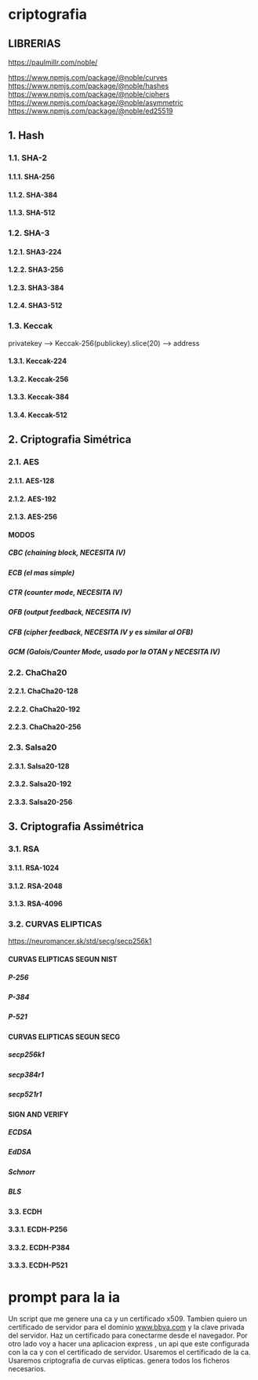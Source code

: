 # criptografia


## LIBRERIAS
https://paulmillr.com/noble/

https://www.npmjs.com/package/@noble/curves
https://www.npmjs.com/package/@noble/hashes
https://www.npmjs.com/package/@noble/ciphers
https://www.npmjs.com/package/@noble/asymmetric
https://www.npmjs.com/package/@noble/ed25519


## 1. Hash

### 1.1. SHA-2
#### 1.1.1. SHA-256
#### 1.1.2. SHA-384
#### 1.1.3. SHA-512

### 1.2. SHA-3
#### 1.2.1. SHA3-224
#### 1.2.2. SHA3-256
#### 1.2.3. SHA3-384
#### 1.2.4. SHA3-512

### 1.3. Keccak

privatekey --> Keccak-256(publickey).slice(20) --> address

#### 1.3.1. Keccak-224
#### 1.3.2. Keccak-256
#### 1.3.3. Keccak-384
#### 1.3.4. Keccak-512

## 2. Criptografia Simétrica

### 2.1. AES

#### 2.1.1. AES-128 
#### 2.1.2. AES-192
#### 2.1.3. AES-256

#### MODOS

##### CBC (chaining block, NECESITA IV)
##### ECB (el mas simple)
##### CTR (counter mode, NECESITA IV)
##### OFB (output feedback, NECESITA IV)
##### CFB (cipher feedback, NECESITA IV y es similar al OFB)
##### GCM (Galois/Counter Mode, usado por la OTAN y NECESITA IV)


### 2.2. ChaCha20

#### 2.2.1. ChaCha20-128
#### 2.2.2. ChaCha20-192
#### 2.2.3. ChaCha20-256

### 2.3. Salsa20

#### 2.3.1. Salsa20-128
#### 2.3.2. Salsa20-192
#### 2.3.3. Salsa20-256

## 3. Criptografia Assimétrica

### 3.1. RSA

#### 3.1.1. RSA-1024
#### 3.1.2. RSA-2048
#### 3.1.3. RSA-4096

### 3.2. CURVAS ELIPTICAS
https://neuromancer.sk/std/secg/secp256k1

#### CURVAS ELIPTICAS SEGUN NIST

##### P-256
##### P-384
##### P-521

#### CURVAS ELIPTICAS SEGUN SECG

##### secp256k1
##### secp384r1
##### secp521r1

#### SIGN AND VERIFY

##### ECDSA
##### EdDSA
##### Schnorr
##### BLS

#### 3.3. ECDH

#### 3.3.1. ECDH-P256
#### 3.3.2. ECDH-P384
#### 3.3.3. ECDH-P521


prompt para la ia
==================

Un script que me genere una ca y un certificado x509. Tambien quiero un certificado de servidor para el dominio www.bbva.com y la clave privada del servidor. Haz un certificado para conectarme desde el navegador. Por otro lado voy a hacer una aplicacion express , un api que este configurada con la ca y con el certificado de servidor. Usaremos el certificado de la ca. Usaremos criptografia de curvas elipticas. genera todos los ficheros necesarios.  

